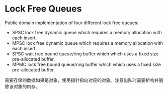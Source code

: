 Lock Free Queues
==================

Public domain implementation of four different lock free queues:
  * SPSC lock free dynamic queue which requires a memory allocation with each insert.
  * MPSC lock free dynamic queue which requires a memory allocation with each insert.
  * SPSC wait free bound queue/ring buffer which which uses a fixed size pre-allocated buffer.
  * MPMC lock free bound queue/ring buffer which which uses a fixed size pre-allocated buffer.
  
需要存储的数据如果是对象，使用指针指向对应的对象。注意出队时需要析构并删除该对象的内存。
